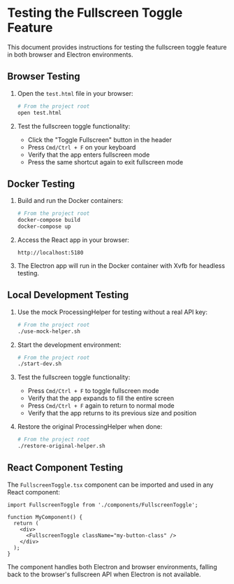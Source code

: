 # Testing the Fullscreen Toggle Feature

This document provides instructions for testing the fullscreen toggle feature in both browser and Electron environments.

## Browser Testing

1. Open the `test.html` file in your browser:
   ```bash
   # From the project root
   open test.html
   ```

2. Test the fullscreen toggle functionality:
   - Click the "Toggle Fullscreen" button in the header
   - Press `Cmd/Ctrl + F` on your keyboard
   - Verify that the app enters fullscreen mode
   - Press the same shortcut again to exit fullscreen mode

## Docker Testing

1. Build and run the Docker containers:
   ```bash
   # From the project root
   docker-compose build
   docker-compose up
   ```

2. Access the React app in your browser:
   ```
   http://localhost:5180
   ```

3. The Electron app will run in the Docker container with Xvfb for headless testing.

## Local Development Testing

1. Use the mock ProcessingHelper for testing without a real API key:
   ```bash
   # From the project root
   ./use-mock-helper.sh
   ```

2. Start the development environment:
   ```bash
   # From the project root
   ./start-dev.sh
   ```

3. Test the fullscreen toggle functionality:
   - Press `Cmd/Ctrl + F` to toggle fullscreen mode
   - Verify that the app expands to fill the entire screen
   - Press `Cmd/Ctrl + F` again to return to normal mode
   - Verify that the app returns to its previous size and position

4. Restore the original ProcessingHelper when done:
   ```bash
   # From the project root
   ./restore-original-helper.sh
   ```

## React Component Testing

The `FullscreenToggle.tsx` component can be imported and used in any React component:

```tsx
import FullscreenToggle from './components/FullscreenToggle';

function MyComponent() {
  return (
    <div>
      <FullscreenToggle className="my-button-class" />
    </div>
  );
}
```

The component handles both Electron and browser environments, falling back to the browser's fullscreen API when Electron is not available.